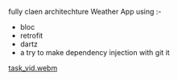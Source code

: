 fully claen architechture Weather App 
using :-
- bloc
- retrofit
- dartz
- a try to make dependency injection with git it 

[task_vid.webm](https://user-images.githubusercontent.com/90985995/189495127-7b89f8d2-aef6-4280-b667-68f4489b15ea.webm)


